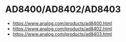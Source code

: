 # AD8400/AD8402/AD8403

- https://www.analog.com/products/ad8400.html
- https://www.analog.com/products/ad8402.html
- https://www.analog.com/products/ad8403.html
